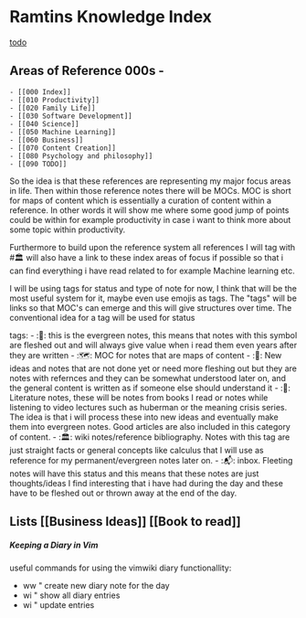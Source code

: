 # Ramtins Knowledge Index
[todo](todo)
## Areas of Reference 000s - 
	- [[000 Index]] 
	- [[010 Productivity]] 
	- [[020 Family Life]]
	- [[030 Software Development]]
	- [[040 Science]]
	- [[050 Machine Learning]]
	- [[060 Business]]
	- [[070 Content Creation]]
	- [[080 Psychology and philosophy]]
	- [[090 TODO]]

So the idea is that these references are representing my major focus areas in
life. Then within those reference notes there will be MOCs. MOC is short for
maps of content which is essentially a curation of content within a reference.
In other words it will show me where some good jump of points could be within
for example productivity in case i want to think more about some topic within
productivity.

Furthermore to build upon the reference system all references I will tag with
#🏛  will also have a link to these index areas of focus if possible so that i
can find everything i have read related to for example Machine learning etc. 

I will be using tags for status and type of note for now, I think that will be
the most useful system for it, maybe even use emojis as tags. The "tags" will
be links so that MOC's can emerge and this will give structures over time. The
conventional idea for a tag will be used for status

tags: 
	- :🌳: this is the evergreen notes, this means that notes with this
	  symbol are fleshed out and will always give value when i read them
	  even years after they are written
	- :🗺: MOC for notes that are maps of content
	- :🌱: New ideas and notes that are not done yet or need more fleshing
	  out but they are notes with refernces and they can be somewhat
	  understood later on, and the general content is written as if someone
	  else should understand it
	- :📖: Literature notes, these will be notes from books I read or notes
	  while listening to video lectures such as huberman or the meaning
	  crisis series. The idea is that i will process these into new ideas
	  and eventually make them into evergreen notes. Good articles are also
    included in this category of content.
	- :🏛: wiki notes/reference bibliography. Notes with this tag are just
	  straight facts or general concepts like calculus that I will use as
	  reference for my permanent/evergreen notes later on.
	- :📬: inbox. Fleeting notes will have this status and this means that
	  these notes are just thoughts/ideas I find interesting that i have
	  had during the day and these have to be fleshed out or thrown away at
	  the end of the day.
	
## Lists [[Business Ideas]] [[Book to read]]

##### Keeping a Diary in Vim
useful commands for using the vimwiki diary functionallity:

- <leader>w<leader>w " create new diary note for the day
- <leader>wi " show all diary entries
- <leader>w<leader>i " update entries
